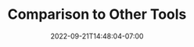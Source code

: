 ---
title: "Comparison to Other Tools"
date: 2022-09-21T14:48:04-07:00
weight: 122
draft: false
pre: "<b>- </b>"
---